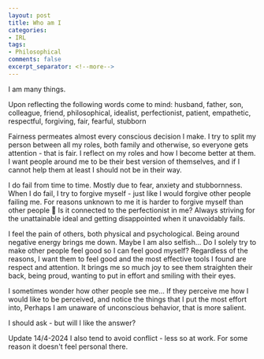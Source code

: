 ```yaml
---
layout: post
title: Who am I
categories:
- IRL
tags:
- Philosophical
comments: false
excerpt_separator: <!--more-->
---
```


I am many things.

Upon reflecting the following words come to mind:
husband, father, son, colleague, friend, philosophical, idealist, perfectionist, patient, empathetic, respectful, forgiving, fair, fearful, stubborn

<!--more-->

Fairness permeates almost every conscious decision I make.
I try to split my person between all my roles, both family and otherwise,
so everyone gets attention - that is fair.
I reflect on my roles and how I become better at them.
I want people around me to be their best version of themselves,
and if I cannot help them at least I should not be in their way.

I do fail from time to time. Mostly due to fear, anxiety and stubbornness.
When I do fail, I try to forgive myself - just like I would forgive other people failing me.
For reasons unknown to me it is harder to forgive myself than other people 🤔
Is it connected to the perfectionist in me?
Always striving for the unattainable ideal
and getting disappointed when it unavoidably fails.

I feel the pain of others, both physical and psychological. Being around negative energy brings me down. Maybe I am also selfish... Do I solely try to make other people feel good so I can feel good myself?
Regardless of the reasons, I want them to feel good
and the most effective tools I found are respect and attention.
It brings me so much joy to see them straighten their back, being proud, wanting to put in effort and smiling with their eyes.

I sometimes wonder how other people see me...
If they perceive me how I would like to be perceived,
and notice the things that I put the most effort into,
Perhaps I am unaware of unconscious behavior, that is more salient.

I should ask - but will I like the answer?

Update 14/4-2024 I also tend to avoid conflict - less so at work.
For some reason it doesn't feel personal there.

